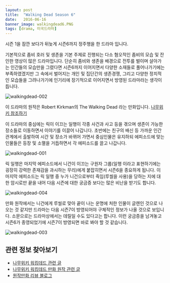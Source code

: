 ```yaml
---
layout: post
title:  "Walking Dead Season 6"
date:   2016-06-16
banner_image: walkingdead6.PNG
tags: [drama, 미국드라마]
---
```


시즌 1을 잠깐 보다가 뒤늦게 시즌6까지 정주행을 한 드라마 입니다.

기본적으로 좀비 호러 및 생존을 기본 주제로 진행되는 다소 혐오적인 좀비의 모습 및 잔인한 영상이 많은 드라마입니다. 단순히 좀비와 생존을 배경으로 전투를 벌이며 살아가는 인간들의 모습만을 그렸다면 시즌6까지 이어지면서 다양한 소재들로 풀어나가기에는 부족하였겠지만 그 속에서 벌어지는 개인 및 집단간의 생존경쟁, 그리고 다양한 정치적인 모습들을 그려나가기에 인기리에 장기적으로 이어지면서 방영된 드라마라는 생각이 듭니다.

<!--more-->

![walkingdead-002](https://cloud.githubusercontent.com/assets/17419778/16142321/3c65a480-349f-11e6-9305-624d8e34130b.jpg) 

이 드라마의 원작은 Robert Kirkman의 The Walking Dead 라는 만화입니다. [나무위키 참조하기](https://namu.wiki/w/%EC%9B%8C%ED%82%B9%20%EB%8D%B0%EB%93%9C(%EB%A7%8C%ED%99%94))

이 드라마의 중심에는 릭이 이끄는 일행이 각종 사건과 사고 등을 겪으며 생존이 가능한 장소들로 이동하면서 이야기를 이끌어 나갑니다.
초반에는 친구의 배신 등 가까운 인간관계에서 출발하여 시간 및 장소가 바뀌어 가면서 중심인물은 유지하되 에피소드에 맞는 인물들은 등장 및 소멸을 거듭하면서 각 에피소드를 끌고 나갑니다.

![walkingdead-001](https://cloud.githubusercontent.com/assets/17419778/16142153/e9e0652a-349d-11e6-8a14-991c9b802a13.PNG)


릭 일행은 마지막 에피소드에서 니건이 이끄는 구원자 그룹(일행 이라고 표현하기에는 굉장히 강력한 존재감을 과시하는 무리)에게 붙잡히면서 시즌6을 종요하게 됩니다. 이 마지막 에피소드는 릭 일행 중 누가 니건으로부터 죽임(루씰을 사용)을 당하는 지에 대한 암시로만 끝을 내어 다음 시즌에 대한 궁금증 보다는 많은 비난을 받기도 합니다.

![walkingdead-004](https://cloud.githubusercontent.com/assets/17419778/16143936/f2c843f8-34aa-11e6-8fe6-f072eb13fcbe.jpg)

만화 원작에서는 니건에게 루씰로 맞아 끝이 나는 운명에 처한 인물이 글렌인 것으로 나오는 것 같지만 드라마는 다음 시즌7이 방영되어야 구체적인 정보가 나올 것으로 보입니다. 소문으로는 드라마상에서는 데릴일 수도 있다고는 합니다. 이런 궁금증을 남겨놓고 시즌6가 종영되었기에 시즌7이 방영되면 바로 봐야 할 것 같습니다.

![walkingdead-003](https://cloud.githubusercontent.com/assets/17419778/16143954/0b80c5f0-34ab-11e6-9e19-92491b8ca2e4.jpg)



## 관련 정보 찾아보기
- [나무위키 워킹데드 관련 글](https://namu.wiki/w/%EC%9B%8C%ED%82%B9%20%EB%8D%B0%EB%93%9C(%EB%93%9C%EB%9D%BC%EB%A7%88))
- [나무위키 워킹데드 만화 원작 관련 글](https://namu.wiki/w/%EC%9B%8C%ED%82%B9%20%EB%8D%B0%EB%93%9C(%EB%A7%8C%ED%99%94))
- [원작만화 리뷰 블로그](http://blog.naver.com/sonjunbo)
